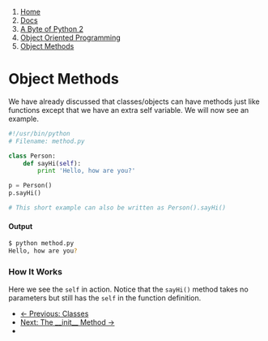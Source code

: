 <!-- -
Title: A Byte of Python 2: Object Methods
Author: Swaroop C H
Editor: Marios Zindilis
First Published: 2003
Last Updated: 2014-09-28
- -->

<ol class='breadcrumb' itemprop='breadcrumb'>
	<li><a href="/">Home</a></li>
	<li><a href="/docs/">Docs</a></li>
	<li><a href="/docs/a-byte-of-python-2/">A Byte of Python 2</a></li>
	<li><a href="/docs/a-byte-of-python-2/object-oriented/">Object Oriented Programming</a></li>
	<li><a href="/docs/a-byte-of-python-2/object-oriented/object-methods.html">Object Methods</a></li>
</ol>

Object Methods
==============

We have already discussed that classes/objects can have methods just like 
functions except that we have an extra self variable. We will now see an 
example.

```python
#!/usr/bin/python
# Filename: method.py

class Person:
    def sayHi(self):
        print 'Hello, how are you?'

p = Person()
p.sayHi()

# This short example can also be written as Person().sayHi()
```

#### Output ####

```bash
$ python method.py
Hello, how are you?
```

### How It Works ###

Here we see the `self` in action. Notice that the `sayHi()` method takes no 
parameters but still has the `self` in the function definition.

<ul class='pager'>
    <li class='previous'>
        <a href='/docs/a-byte-of-python-2/object-oriented/classes.html'>&larr; Previous: Classes</a>
    </li>
    <li class='next'>
        <a href='/docs/a-byte-of-python-2/object-oriented/init-method.html'>Next: The __init__ Method &rarr;</a>
    <li>
</ul>
